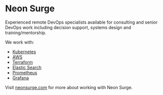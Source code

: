 # Neon Surge

Experienced remote DevOps specialists available for consulting and senior DevOps work including decision support, systems design and training/mentorship.

We work with:

- [Kubernetes](https://github.com/Kubernetes)
- [AWS](https://github.com/aws/)
- [Terraform](https://github.com/hashicorp/terraform)
- [Elastic Search](https://github.com/elastic/elasticsearch)
- [Prometheus](https://github.com/elastic/Prometheus)
- [Grafana](https://github.com/grafana/grafana)

Visit [neonsurge.com](https://neonsurge.com/) for more about working with Neon Surge.